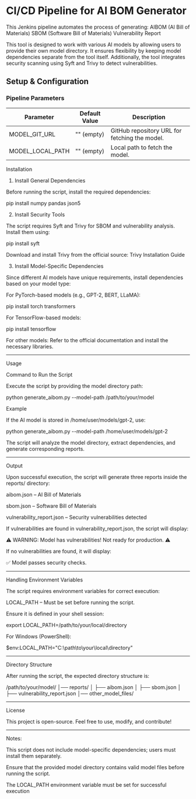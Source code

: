 # CI/CD Pipeline for AI BOM Generator

This Jenkins pipeline automates the process of generating:
AIBOM (AI Bill of Materials)
SBOM (Software Bill of Materials)
Vulnerability Report

This tool is designed to work with various AI models by allowing users to provide their own model directory. It ensures flexibility by keeping model dependencies separate from the tool itself. Additionally, the tool integrates security scanning using Syft and Trivy to detect vulnerabilities.

## Setup & Configuration

### Pipeline Parameters
| Parameter        | Default Value | Description |
|------------------|---------------|-------------|
|MODEL_GIT_URL     |"" (empty)     | GitHub repository URL for fetching the model.  |
| MODEL_LOCAL_PATH | "" (empty)    | Local path to fetch the model. |

Installation

1. Install General Dependencies

Before running the script, install the required dependencies:

pip install numpy pandas json5

2. Install Security Tools

The script requires Syft and Trivy for SBOM and vulnerability analysis. Install them using:

pip install syft

Download and install Trivy from the official source:
Trivy Installation Guide

3. Install Model-Specific Dependencies

Since different AI models have unique requirements, install dependencies based on your model type:

For PyTorch-based models (e.g., GPT-2, BERT, LLaMA):

pip install torch transformers

For TensorFlow-based models:

pip install tensorflow

For other models: Refer to the official documentation and install the necessary libraries.



---

Usage

Command to Run the Script

Execute the script by providing the model directory path:

python generate_aibom.py --model-path /path/to/your/model

Example

If the AI model is stored in /home/user/models/gpt-2, use:

python generate_aibom.py --model-path /home/user/models/gpt-2

The script will analyze the model directory, extract dependencies, and generate corresponding reports.


---

Output

Upon successful execution, the script will generate three reports inside the reports/ directory:

aibom.json – AI Bill of Materials

sbom.json – Software Bill of Materials

vulnerability_report.json – Security vulnerabilities detected


If vulnerabilities are found in vulnerability_report.json, the script will display:

⚠️ WARNING: Model has vulnerabilities! Not ready for production. ⚠️

If no vulnerabilities are found, it will display:

✅ Model passes security checks.


---

Handling Environment Variables

The script requires environment variables for correct execution:

LOCAL_PATH – Must be set before running the script.


Ensure it is defined in your shell session:

export LOCAL_PATH=/path/to/your/local/directory

For Windows (PowerShell):

$env:LOCAL_PATH="C:\path\to\your\local\directory"


---

Directory Structure

After running the script, the expected directory structure is:

/path/to/your/model/
│── reports/
│ ├── aibom.json
│ ├── sbom.json
│ ├── vulnerability_report.json
│── other_model_files/


---

License

This project is open-source. Feel free to use, modify, and contribute!


---

Notes:

This script does not include model-specific dependencies; users must install them separately.

Ensure that the provided model directory contains valid model files before running the script.

The LOCAL_PATH environment variable must be set for successful execution

